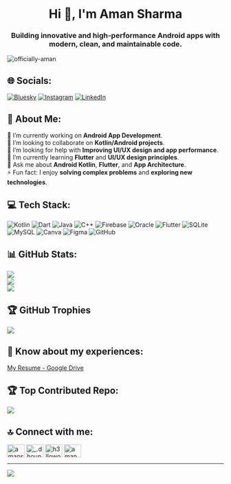 <h1 align="center">Hi 👋, I'm Aman Sharma</h1>
<h3 align="center">Building innovative and high-performance Android apps with modern, clean, and maintainable code.</h3>

<p align="left"> <img src="https://komarev.com/ghpvc/?username=officially-aman&label=Profile%20views&color=0e75b6&style=flat" alt="officially-aman" /> </p>

## 🌐 Socials:
[![Bluesky](https://img.shields.io/badge/bluesky-0285FF?style=for-the-badge&logo=bluesky&logoColor=%23FFFFFF)](https://bsky.app/profile/@dhoundiyal.bsky.social) 
[![Instagram](https://img.shields.io/badge/Instagram-%23E4405F.svg?logo=Instagram&logoColor=white)](https://instagram.com/_.dhoundiyal) 
[![LinkedIn](https://img.shields.io/badge/LinkedIn-%230077B5.svg?logo=linkedin&logoColor=white)](https://linkedin.com/in/amansharmaofficially)

## 💫 About Me:
🔭 I’m currently working on **Android App Development**.<br>
👯 I’m looking to collaborate on **Kotlin/Android projects**.<br>
🤝 I’m looking for help with **Improving UI/UX design and app performance**.<br>
🌱 I’m currently learning **Flutter** and **UI/UX design principles**.<br>
💬 Ask me about **Android Kotlin**, **Flutter**, and **App Architecture**.<br>
⚡ Fun fact: I enjoy **solving complex problems** and **exploring new technologies**.

## 💻 Tech Stack:
![Kotlin](https://img.shields.io/badge/kotlin-%237F52FF.svg?style=plastic&logo=kotlin&logoColor=white) 
![Dart](https://img.shields.io/badge/dart-%230175C2.svg?style=plastic&logo=dart&logoColor=white) 
![Java](https://img.shields.io/badge/java-%23ED8B00.svg?style=plastic&logo=openjdk&logoColor=white) 
![C++](https://img.shields.io/badge/c++-%2300599C.svg?style=plastic&logo=c%2B%2B&logoColor=white) 
![Firebase](https://img.shields.io/badge/firebase-%23039BE5.svg?style=plastic&logo=firebase) 
![Oracle](https://img.shields.io/badge/Oracle-F80000?style=plastic&logo=oracle&logoColor=white) 
![Flutter](https://img.shields.io/badge/Flutter-%2302569B.svg?style=plastic&logo=Flutter&logoColor=white) 
![SQLite](https://img.shields.io/badge/sqlite-%2307405e.svg?style=plastic&logo=sqlite&logoColor=white) 
![MySQL](https://img.shields.io/badge/mysql-4479A1.svg?style=plastic&logo=mysql&logoColor=white) 
![Canva](https://img.shields.io/badge/Canva-%2300C4CC.svg?style=plastic&logo=Canva&logoColor=white) 
![Figma](https://img.shields.io/badge/figma-%23F24E1E.svg?style=plastic&logo=figma&logoColor=white) 
![GitHub](https://img.shields.io/badge/github-%23121011.svg?style=plastic&logo=github&logoColor=white) 

## 📊 GitHub Stats:
![](https://github-readme-stats.vercel.app/api?username=officially-aman&theme=gruvbox&hide_border=false&include_all_commits=true&count_private=true)<br/>
![](https://github-readme-streak-stats.herokuapp.com/?user=officially-aman&theme=gruvbox&hide_border=false)<br/>
![](https://github-readme-stats.vercel.app/api/top-langs/?username=officially-aman&theme=gruvbox&hide_border=false&include_all_commits=true&count_private=true&layout=compact)

## 🏆 GitHub Trophies
![](https://github-profile-trophy.vercel.app/?username=officially-aman&theme=radical&no-frame=false&no-bg=false&margin-w=4)

## 📄 Know about my experiences:
[My Resume - Google Drive](https://drive.google.com/file/d/1FzVUqWCXfMmaULt5etTCMhBuZZoccU-K/view?usp=sharing)

## 🏆 Top Contributed Repo:
![](https://github-contributor-stats.vercel.app/api?username=officially-aman&limit=5&theme=dark&combine_all_yearly_contributions=true)

## 🔝 Connect with me:
<a href="https://linkedin.com/in/amansharmaofficially" target="blank"><img align="center" src="https://raw.githubusercontent.com/rahuldkjain/github-profile-readme-generator/master/src/images/icons/Social/linked-in-alt.svg" alt="amansharmaofficially" height="30" width="40" /></a>
<a href="https://instagram.com/_.dhoundiyal" target="blank"><img align="center" src="https://raw.githubusercontent.com/rahuldkjain/github-profile-readme-generator/master/src/images/icons/Social/instagram.svg" alt="_.dhoundiyal" height="30" width="40" /></a>
<a href="https://www.codechef.com/users/h3lloworld" target="blank"><img align="center" src="https://cdn.jsdelivr.net/npm/simple-icons@3.1.0/icons/codechef.svg" alt="h3lloworld" height="30" width="40" /></a>
<a href="https://auth.geeksforgeeks.org/user/aman_sharma_officially" target="blank"><img align="center" src="https://raw.githubusercontent.com/rahuldkjain/github-profile-readme-generator/master/src/images/icons/Social/geeks-for-geeks.svg" alt="aman_sharma_officially" height="30" width="40" /></a>

---

[![](https://visitcount.itsvg.in/api?id=officially-aman&icon=0&color=0)](https://visitcount.itsvg.in)



<!--
# 💫 About Me:
🔭 I’m currently working on<br>👯 I’m looking to collaborate on<br>🤝 I’m looking for help with<br>🌱 I’m currently learning<br>💬 Ask me about<br>⚡ Fun fact
<h1 align="center">Hi 👋, I'm Aman Sharma</h1>
<h3 align="center">Building innovative and high-performance Android apps with modern, clean, and maintainable code.</h3>

<p align="left"> <img src="https://komarev.com/ghpvc/?username=officially-aman&label=Profile%20views&color=0e75b6&style=flat" alt="officially-aman" /> </p>

## 🌐 Socials:
[![Bluesky](https://img.shields.io/badge/bluesky-0285FF?style=for-the-badge&logo=bluesky&logoColor=%23FFFFFF)](https://bsky.app/profile/@dhoundiyal.bsky.social) [![Instagram](https://img.shields.io/badge/Instagram-%23E4405F.svg?logo=Instagram&logoColor=white)](https://instagram.com/_.dhoundiyal) [![LinkedIn](https://img.shields.io/badge/LinkedIn-%230077B5.svg?logo=linkedin&logoColor=white)](https://linkedin.com/in/amansharmaofficially) 
<p align="left"> <a href="https://github.com/ryo-ma/github-profile-trophy"><img src="https://github-profile-trophy.vercel.app/?username=officially-aman" alt="officially-aman" /></a> </p>

# 💻 Tech Stack:
![Kotlin](https://img.shields.io/badge/kotlin-%237F52FF.svg?style=plastic&logo=kotlin&logoColor=white) ![Dart](https://img.shields.io/badge/dart-%230175C2.svg?style=plastic&logo=dart&logoColor=white) ![Java](https://img.shields.io/badge/java-%23ED8B00.svg?style=plastic&logo=openjdk&logoColor=white) ![C++](https://img.shields.io/badge/c++-%2300599C.svg?style=plastic&logo=c%2B%2B&logoColor=white) ![Firebase](https://img.shields.io/badge/firebase-%23039BE5.svg?style=plastic&logo=firebase) ![Oracle](https://img.shields.io/badge/Oracle-F80000?style=plastic&logo=oracle&logoColor=white) ![Flutter](https://img.shields.io/badge/Flutter-%2302569B.svg?style=plastic&logo=Flutter&logoColor=white) ![SQLite](https://img.shields.io/badge/sqlite-%2307405e.svg?style=plastic&logo=sqlite&logoColor=white) ![MySQL](https://img.shields.io/badge/mysql-4479A1.svg?style=plastic&logo=mysql&logoColor=white) ![Firebase](https://img.shields.io/badge/firebase-a08021?style=plastic&logo=firebase&logoColor=ffcd34) ![Canva](https://img.shields.io/badge/Canva-%2300C4CC.svg?style=plastic&logo=Canva&logoColor=white) ![Adobe Lightroom](https://img.shields.io/badge/Adobe%20Lightroom-31A8FF.svg?style=plastic&logo=Adobe%20Lightroom&logoColor=white) ![Figma](https://img.shields.io/badge/figma-%23F24E1E.svg?style=plastic&logo=figma&logoColor=white) ![GitHub](https://img.shields.io/badge/github-%23121011.svg?style=plastic&logo=github&logoColor=white) ![Git](https://img.shields.io/badge/git-%23F05033.svg?style=plastic&logo=git&logoColor=white)
# 📊 GitHub Stats:
![](https://github-readme-stats.vercel.app/api?username=officially-aman&theme=gruvbox&hide_border=false&include_all_commits=true&count_private=true)<br/>
![](https://github-readme-streak-stats.herokuapp.com/?user=officially-aman&theme=gruvbox&hide_border=false)<br/>
![](https://github-readme-stats.vercel.app/api/top-langs/?username=officially-aman&theme=gruvbox&hide_border=false&include_all_commits=true&count_private=true&layout=compact)
- 💬 Ask me about **Android Kotlin**

## 🏆 GitHub Trophies
![](https://github-profile-trophy.vercel.app/?username=officially-aman&theme=radical&no-frame=false&no-bg=false&margin-w=4)
- 📫 How to reach me **aman.sharma.officially@gmail.com**

### 🔝 Top Contributed Repo
![](https://github-contributor-stats.vercel.app/api?username=officially-aman&limit=5&theme=dark&combine_all_yearly_contributions=true)
- 📄 Know about my experiences [https://drive.google.com/file/d/1FzVUqWCXfMmaULt5etTCMhBuZZoccU-K/view?usp=sharing](https://drive.google.com/file/d/1FzVUqWCXfMmaULt5etTCMhBuZZoccU-K/view?usp=sharing)

---
[![](https://visitcount.itsvg.in/api?id=officially-aman&icon=0&color=0)](https://visitcount.itsvg.in)
<h3 align="left">Connect with me:</h3>
<p align="left">
<a href="https://linkedin.com/in/amansharmaofficially" target="blank"><img align="center" src="https://raw.githubusercontent.com/rahuldkjain/github-profile-readme-generator/master/src/images/icons/Social/linked-in-alt.svg" alt="amansharmaofficially" height="30" width="40" /></a>
<a href="https://instagram.com/_.dhoundiyal" target="blank"><img align="center" src="https://raw.githubusercontent.com/rahuldkjain/github-profile-readme-generator/master/src/images/icons/Social/instagram.svg" alt="_.dhoundiyal" height="30" width="40" /></a>
<a href="https://www.codechef.com/users/h3lloworld" target="blank"><img align="center" src="https://cdn.jsdelivr.net/npm/simple-icons@3.1.0/icons/codechef.svg" alt="h3lloworld" height="30" width="40" /></a>
<a href="https://auth.geeksforgeeks.org/user/aman_sharma_officially" target="blank"><img align="center" src="https://raw.githubusercontent.com/rahuldkjain/github-profile-readme-generator/master/src/images/icons/Social/geeks-for-geeks.svg" alt="aman_sharma_officially" height="30" width="40" /></a>
</p>


<h3 align="left">Languages and Tools:</h3>
<p align="left"> <a href="https://developer.android.com" target="_blank" rel="noreferrer"> <img src="https://raw.githubusercontent.com/devicons/devicon/master/icons/android/android-original-wordmark.svg" alt="android" width="40" height="40"/> </a> <a href="https://azure.microsoft.com/en-in/" target="_blank" rel="noreferrer"> <img src="https://www.vectorlogo.zone/logos/microsoft_azure/microsoft_azure-icon.svg" alt="azure" width="40" height="40"/> </a> <a href="https://www.cprogramming.com/" target="_blank" rel="noreferrer"> <img src="https://raw.githubusercontent.com/devicons/devicon/master/icons/c/c-original.svg" alt="c" width="40" height="40"/> </a> <a href="https://www.w3schools.com/cpp/" target="_blank" rel="noreferrer"> <img src="https://raw.githubusercontent.com/devicons/devicon/master/icons/cplusplus/cplusplus-original.svg" alt="cplusplus" width="40" height="40"/> </a> <a href="https://www.figma.com/" target="_blank" rel="noreferrer"> <img src="https://www.vectorlogo.zone/logos/figma/figma-icon.svg" alt="figma" width="40" height="40"/> </a> <a href="https://firebase.google.com/" target="_blank" rel="noreferrer"> <img src="https://www.vectorlogo.zone/logos/firebase/firebase-icon.svg" alt="firebase" width="40" height="40"/> </a> <a href="https://git-scm.com/" target="_blank" rel="noreferrer"> <img src="https://www.vectorlogo.zone/logos/git-scm/git-scm-icon.svg" alt="git" width="40" height="40"/> </a> <a href="https://www.java.com" target="_blank" rel="noreferrer"> <img src="https://raw.githubusercontent.com/devicons/devicon/master/icons/java/java-original.svg" alt="java" width="40" height="40"/> </a> <a href="https://kotlinlang.org" target="_blank" rel="noreferrer"> <img src="https://www.vectorlogo.zone/logos/kotlinlang/kotlinlang-icon.svg" alt="kotlin" width="40" height="40"/> </a> <a href="https://laravel.com/" target="_blank" rel="noreferrer"> <img src="https://raw.githubusercontent.com/devicons/devicon/master/icons/laravel/laravel-plain-wordmark.svg" alt="laravel" width="40" height="40"/> </a> <a href="https://www.microsoft.com/en-us/sql-server" target="_blank" rel="noreferrer"> <img src="https://www.svgrepo.com/show/303229/microsoft-sql-server-logo.svg" alt="mssql" width="40" height="40"/> </a> <a href="https://www.mysql.com/" target="_blank" rel="noreferrer"> <img src="https://raw.githubusercontent.com/devicons/devicon/master/icons/mysql/mysql-original-wordmark.svg" alt="mysql" width="40" height="40"/> </a> <a href="https://www.oracle.com/" target="_blank" rel="noreferrer"> <img src="https://raw.githubusercontent.com/devicons/devicon/master/icons/oracle/oracle-original.svg" alt="oracle" width="40" height="40"/> </a> <a href="https://www.sqlite.org/" target="_blank" rel="noreferrer"> <img src="https://www.vectorlogo.zone/logos/sqlite/sqlite-icon.svg" alt="sqlite" width="40" height="40"/> </a> <a href="https://unity.com/" target="_blank" rel="noreferrer"> <img src="https://www.vectorlogo.zone/logos/unity3d/unity3d-icon.svg" alt="unity" width="40" height="40"/> </a> </p>
<p><img align="left" src="https://github-readme-stats.vercel.app/api/top-langs?username=officially-aman&show_icons=true&locale=en&layout=compact" alt="officially-aman" /></p>
<p>&nbsp;<img align="center" src="https://github-readme-stats.vercel.app/api?username=officially-aman&show_icons=true&locale=en" alt="officially-aman" /></p>
<p><img align="center" src="https://github-readme-streak-stats.herokuapp.com/?user=officially-aman&" alt="officially-aman" /></p>



















<h1 align="center">Hi 👋, I'm Aman Sharma</h1>
<h3 align="center">Building innovative and high-performance Android apps with modern, clean, and maintainable code.</h3>
<img align="right" alt="coding" width ="400" src="https://cdn.dribbble.com/users/2344027/screenshots/5568384/media/deb9cfe45e19500ab4817460b2a2db97.gif">

<p align="left"> <img src="https://komarev.com/ghpvc/?username=officially-aman&label=Profile%20views&color=0e75b6&style=flat" alt="officially-aman" /> </p>

<p align="left"> <a href="https://github.com/ryo-ma/github-profile-trophy"><img src="https://github-profile-trophy.vercel.app/?username=officially-aman" alt="officially-aman" /></a> </p>

- 💬 Ask me about **Android Kotlin**

- 📫 How to reach me **aman.sharma.officially@gmail.com**

- 📄 Know about my experiences [https://drive.google.com/file/d/1FzVUqWCXfMmaULt5etTCMhBuZZoccU-K/view?usp=sharing](https://drive.google.com/file/d/1FzVUqWCXfMmaULt5etTCMhBuZZoccU-K/view?usp=sharing)

<h3 align="left">Connect with me:</h3>
<p align="left">
<a href="https://linkedin.com/in/amansharmaofficially" target="blank"><img align="center" src="https://raw.githubusercontent.com/rahuldkjain/github-profile-readme-generator/master/src/images/icons/Social/linked-in-alt.svg" alt="amansharmaofficially" height="30" width="40" /></a>
<a href="https://instagram.com/_.dhoundiyal" target="blank"><img align="center" src="https://raw.githubusercontent.com/rahuldkjain/github-profile-readme-generator/master/src/images/icons/Social/instagram.svg" alt="_.dhoundiyal" height="30" width="40" /></a>
<a href="https://www.codechef.com/users/h3lloworld" target="blank"><img align="center" src="https://cdn.jsdelivr.net/npm/simple-icons@3.1.0/icons/codechef.svg" alt="h3lloworld" height="30" width="40" /></a>
<a href="https://auth.geeksforgeeks.org/user/aman_sharma_officially" target="blank"><img align="center" src="https://raw.githubusercontent.com/rahuldkjain/github-profile-readme-generator/master/src/images/icons/Social/geeks-for-geeks.svg" alt="aman_sharma_officially" height="30" width="40" /></a>
</p>

<h3 align="left">Languages and Tools:</h3>
<p align="left"> <a href="https://developer.android.com" target="_blank" rel="noreferrer"> <img src="https://raw.githubusercontent.com/devicons/devicon/master/icons/android/android-original-wordmark.svg" alt="android" width="40" height="40"/> </a> <a href="https://azure.microsoft.com/en-in/" target="_blank" rel="noreferrer"> <img src="https://www.vectorlogo.zone/logos/microsoft_azure/microsoft_azure-icon.svg" alt="azure" width="40" height="40"/> </a> <a href="https://www.cprogramming.com/" target="_blank" rel="noreferrer"> <img src="https://raw.githubusercontent.com/devicons/devicon/master/icons/c/c-original.svg" alt="c" width="40" height="40"/> </a> <a href="https://www.w3schools.com/cpp/" target="_blank" rel="noreferrer"> <img src="https://raw.githubusercontent.com/devicons/devicon/master/icons/cplusplus/cplusplus-original.svg" alt="cplusplus" width="40" height="40"/> </a> <a href="https://www.figma.com/" target="_blank" rel="noreferrer"> <img src="https://www.vectorlogo.zone/logos/figma/figma-icon.svg" alt="figma" width="40" height="40"/> </a> <a href="https://firebase.google.com/" target="_blank" rel="noreferrer"> <img src="https://www.vectorlogo.zone/logos/firebase/firebase-icon.svg" alt="firebase" width="40" height="40"/> </a> <a href="https://git-scm.com/" target="_blank" rel="noreferrer"> <img src="https://www.vectorlogo.zone/logos/git-scm/git-scm-icon.svg" alt="git" width="40" height="40"/> </a> <a href="https://www.java.com" target="_blank" rel="noreferrer"> <img src="https://raw.githubusercontent.com/devicons/devicon/master/icons/java/java-original.svg" alt="java" width="40" height="40"/> </a> <a href="https://kotlinlang.org" target="_blank" rel="noreferrer"> <img src="https://www.vectorlogo.zone/logos/kotlinlang/kotlinlang-icon.svg" alt="kotlin" width="40" height="40"/> </a> <a href="https://laravel.com/" target="_blank" rel="noreferrer"> <img src="https://raw.githubusercontent.com/devicons/devicon/master/icons/laravel/laravel-plain-wordmark.svg" alt="laravel" width="40" height="40"/> </a> <a href="https://www.microsoft.com/en-us/sql-server" target="_blank" rel="noreferrer"> <img src="https://www.svgrepo.com/show/303229/microsoft-sql-server-logo.svg" alt="mssql" width="40" height="40"/> </a> <a href="https://www.mysql.com/" target="_blank" rel="noreferrer"> <img src="https://raw.githubusercontent.com/devicons/devicon/master/icons/mysql/mysql-original-wordmark.svg" alt="mysql" width="40" height="40"/> </a> <a href="https://www.oracle.com/" target="_blank" rel="noreferrer"> <img src="https://raw.githubusercontent.com/devicons/devicon/master/icons/oracle/oracle-original.svg" alt="oracle" width="40" height="40"/> </a> <a href="https://www.sqlite.org/" target="_blank" rel="noreferrer"> <img src="https://www.vectorlogo.zone/logos/sqlite/sqlite-icon.svg" alt="sqlite" width="40" height="40"/> </a> <a href="https://unity.com/" target="_blank" rel="noreferrer"> <img src="https://www.vectorlogo.zone/logos/unity3d/unity3d-icon.svg" alt="unity" width="40" height="40"/> </a> </p>

<p><img align="left" src="https://github-readme-stats.vercel.app/api/top-langs?username=officially-aman&show_icons=true&locale=en&layout=compact" alt="officially-aman" /></p>

<p>&nbsp;<img align="center" src="https://github-readme-stats.vercel.app/api?username=officially-aman&show_icons=true&locale=en" alt="officially-aman" /></p>

<p><img align="center" src="https://github-readme-streak-stats.herokuapp.com/?user=officially-aman&" alt="officially-aman" /></p>
-->
